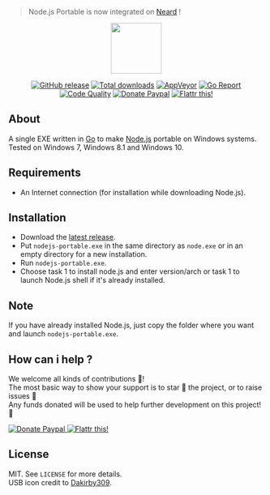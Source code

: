 > Node.js Portable is now integrated on [Neard](http://neard.io) !

<p align="center"><a href="https://github.com/crazy-max/nodejs-portable" target="_blank"><img width="100" src="https://github.com/crazy-max/nodejs-portable/blob/master/res/logo.png"></a></p>

<p align="center">
  <a href="https://github.com/crazy-max/nodejs-portable/releases/latest"><img src="https://img.shields.io/github/release/crazy-max/nodejs-portable.svg?style=flat-square" alt="GitHub release"></a>
  <a href="https://github.com/crazy-max/nodejs-portable/releases/latest"><img src="https://img.shields.io/github/downloads/crazy-max/nodejs-portable/total.svg?style=flat-square" alt="Total downloads"></a>
  <a href="https://ci.appveyor.com/project/crazy-max/nodejs-portable"><img src="https://img.shields.io/appveyor/ci/crazy-max/nodejs-portable.svg?style=flat-square" alt="AppVeyor"></a>
  <a href="https://goreportcard.com/report/github.com/crazy-max/nodejs-portable"><img src="https://goreportcard.com/badge/github.com/crazy-max/nodejs-portable?style=flat-square" alt="Go Report"></a>
  <a href="https://www.codacy.com/app/crazy-max/nodejs-portable"><img src="https://img.shields.io/codacy/grade/0051a8953fff48d88efb53a9836a7ab8.svg?style=flat-square" alt="Code Quality"></a>
  <a href="https://www.paypal.com/cgi-bin/webscr?cmd=_s-xclick&hosted_button_id=QEEZEYZ6QTKGU"><img src="https://img.shields.io/badge/donate-paypal-blue.svg?style=flat-square" alt="Donate Paypal"></a>
  <a href="https://flattr.com/submit/auto?user_id=crazymax&url=https://github.com/crazy-max/nodejs-portable"><img src="https://img.shields.io/badge/flattr-this-green.svg?style=flat-square" alt="Flattr this!"></a>
</p>

## About

A single EXE written in [Go](https://golang.org/) to make [Node.js](http://nodejs.org/) portable on Windows systems.<br />
Tested on Windows 7, Windows 8.1 and Windows 10.

## Requirements

* An Internet connection (for installation while downloading Node.js).

## Installation

* Download the [latest release](https://github.com/crazy-max/nodejs-portable/releases/latest).
* Put `nodejs-portable.exe` in the same directory as `node.exe` or in an empty directory for a new installation.
* Run `nodejs-portable.exe`.
* Choose task 1 to install node.js and enter version/arch or task 1 to launch Node.js shell if it's already installed.

## Note

If you have already installed Node.js, just copy the folder where you want and launch `nodejs-portable.exe`.

## How can i help ?

We welcome all kinds of contributions :raised_hands:!<br />
The most basic way to show your support is to star :star2: the project, or to raise issues :speech_balloon:<br />
Any funds donated will be used to help further development on this project! :gift_heart:

<p>
  <a href="https://www.paypal.com/cgi-bin/webscr?cmd=_s-xclick&hosted_button_id=QEEZEYZ6QTKGU">
    <img src="https://github.com/crazy-max/nodejs-portable/blob/master/res/paypal.png" alt="Donate Paypal">
  </a>
  <a href="https://flattr.com/submit/auto?user_id=crazymax&url=https://github.com/crazy-max/nodejs-portable">
    <img src="https://github.com/crazy-max/nodejs-portable/blob/master/res/flattr.png" alt="Flattr this!">
  </a>
</p>

## License

MIT. See `LICENSE` for more details.<br />
USB icon credit to [Dakirby309](http://dakirby309.deviantart.com/).
